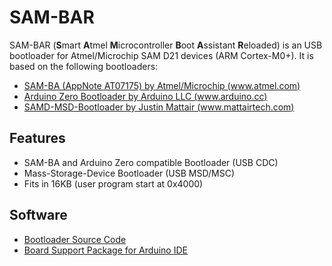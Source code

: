 # SAM-BAR
SAM-BAR (**S**mart **A**tmel **M**icrocontroller **B**oot **A**ssistant **R**eloaded) is an USB bootloader for Atmel/Microchip SAM D21 devices (ARM Cortex-M0+).
It is based on the following bootloaders:
* [SAM-BA (AppNote AT07175) by Atmel/Microchip (www.atmel.com)](http://www.atmel.com/images/Atmel-42366-SAM-BA-Bootloader-for-SAM-D21_ApplicationNote_AT07175.zip)
* [Arduino Zero Bootloader by Arduino LLC (www.arduino.cc)](https://github.com/arduino/ArduinoCore-samd/tree/master/bootloaders/zero)
* [SAMD-MSD-Bootloader by Justin Mattair (www.mattairtech.com)](https://github.com/mattairtech/SAMD-MSD-Bootloader)


## Features
* SAM-BA and Arduino Zero compatible Bootloader (USB CDC)
* Mass-Storage-Device Bootloader (USB MSD/MSC)
* Fits in 16KB (user program start at 0x4000)


## Software
* [Bootloader Source Code](https://github.com/watterott/SAM-BAR/tree/master/software/bootloader)
* [Board Support Package for Arduino IDE](https://github.com/watterott/SAM-BAR/tree/master/software/arduino)
